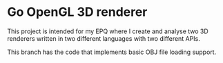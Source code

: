# Go OpenGL 3D renderer

This project is intended for my EPQ where I create and analyse two 3D renderers written in two different languages with two different APIs.

This branch has the code that implements basic OBJ file loading support.
